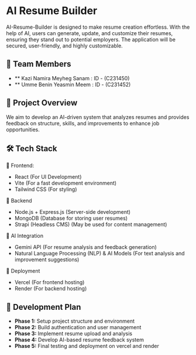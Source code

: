 # AI Resume Builder

AI-Resume-Builder is designed to make resume creation effortless. With the help of AI, users can generate, update, and customize their resumes, ensuring they stand out to potential employers. The application will be secured, user-friendly, and highly customizable.

## 👥 Team Members
- ** Kazi Namira Meyheg Sanam : ID - (C231450)
- ** Umme Benin Yeasmin Meem : ID - (C231452)

## 🎯 Project Overview
We aim to develop an AI-driven system that analyzes resumes and provides feedback on structure, skills, and improvements to enhance job opportunities.

## 🛠 Tech Stack

📌 Frontend:
- React (For UI Development)
- Vite (For a fast development environment)
- Tailwind CSS (For styling)

📌 Backend
- Node.js + Express.js (Server-side development)
- MongoDB (Database for storing user resumes)
- Strapi (Headless CMS) (May be used for content management)

📌 AI Integration
- Gemini API (For resume analysis and feedback generation)
- Natural Language Processing (NLP) & AI Models (For text analysis and improvement suggestions)

📌 Deployment
- Vercel (For frontend hosting)
- Render (For backend hosting)

## 🚀 Development Plan
- **Phase 1:** Setup project structure and environment  
- **Phase 2:** Build authentication and user management  
- **Phase 3:** Implement resume upload and analysis  
- **Phase 4:** Develop AI-based resume feedback system  
- **Phase 5:** Final testing and deployment on vercel and render
